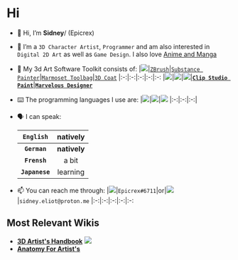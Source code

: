 # Hi
- 👋 Hi, I’m **Sidney**/ (Epicrex)
- 💜 I’m a `3D Character Artist`, `Programmer` and am also interested in `Digital 2D Art` as well as `Game Design`. I also love [Anime and Manga](https://myanimelist.net/profile/Epicrex_Sidney)
- 🧰 My 3d Art Software Toolkit consists of:
    |<a href="https://www.blender.org/features/"><img src="https://img.shields.io/static/v1?style=for-the-badge&message=Blender&color=F5792A&logo=Blender&logoColor=FFFFFF&label="/></a>|[`ZBrush`](https://pixologic.com/)|[`Substance Painter`](https://www.adobe.com/products/substance3d-painter.html)|[`Marmoset Toolbag`](https://marmoset.co/toolbag/)|[`3D Coat`](https://3dcoat.com/)
    |:-:|:-:|:-:|:-:|:-:
    |<a href="https://www.unrealengine.com/en-US/features"><img src="https://img.shields.io/static/v1?style=for-the-badge&message=Unreal+Engine&color=0E1128&logo=Unreal+Engine&logoColor=FFFFFF&label="/></a>|<a href="https://unity.com/"><img src="https://img.shields.io/static/v1?style=for-the-badge&message=Unity&color=222222&logo=Unity&logoColor=FFFFFF&label="/></a>|<a href="https://www.adobe.com/products/photoshop.html"><img src="https://img.shields.io/static/v1?style=for-the-badge&message=Adobe+Photoshop&color=31A8FF&logo=Adobe+Photoshop&logoColor=FFFFFF&label="/></a>|[**`Clip Studio Paint`**](https://www.clipstudio.net/)|[**`Marvelous Designer`**](https://www.marvelousdesigner.com/)

- ⌨️ The programming languages I use are:
  |<a href="https://www.python.org/"><img src="https://img.shields.io/badge/python-3670A0?style=for-the-badge&logo=python&logoColor=ffdd54"/></a>|<a href="https://www.java.com/en/"><img src="https://img.shields.io/badge/java-%23ED8B00.svg?style=for-the-badge&logo=java&logoColor=white"/></a>|<a href="https://learn.microsoft.com/en-us/dotnet/csharp/"><img src="https://img.shields.io/badge/c%23-%23239120.svg?style=for-the-badge&logo=c-sharp&logoColor=white"/></a>
  |:-:|:-:|:-:|
  
- 🗣️ I can speak:

    |`English`|natively
    |:-:|:-:
    |**`German`**|**natively**
    |**`Frensh`**|a bit
    |**`Japanese`**|learning

- 📫 You can reach me through:
    |<a href="https://discord.com/"><img src="https://img.shields.io/static/v1?style=for-the-badge&message=Discord&color=5865F2&logo=Discord&logoColor=FFFFFF&label="/></a>|`Epicrex#6711`|or|<a href="https://proton.me/mail"><img src="https://img.shields.io/badge/ProtonMail-8B89CC?style=for-the-badge&logo=protonmail&logoColor=white"/></a>|`sidney.eliot@proton.me`
    |:-:|:-:|:-:|:-:|:-:


## Most Relevant Wikis
- [**3D Artist's Handbook**](https://github.com/Epicrex/3DArtistsHandbook/wiki) <a href="https://github.com/Epicrex/3DArtistsHandbook/stargazers"><img src="https://img.shields.io/github/stars/Epicrex/3DArtistsHandbook?color=%23A020F0&label=%E2%9C%A8"/>
- [**Anatomy For Artist's**](https://github.com/Epicrex/AnatomyForArtists/wiki)
<!---
Epicrex/Epicrex is a ✨ special ✨ repository because its `README.md` (this file) appears on your GitHub profile.
You can click the Preview link to take a look at your changes.
--->
